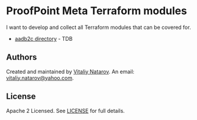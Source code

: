 # ProofPoint Meta Terraform modules

I want to develop and collect all Terraform modules that can be covered for.

- [aadb2c directory](https://github.com/SebastianUA/terraform/tree/master/azure/modules/aadb2c_directory) - TDB


## Authors
Created and maintained by [Vitaliy Natarov](https://github.com/SebastianUA). An email: [vitaliy.natarov@yahoo.com](vitaliy.natarov@yahoo.com).

## License
Apache 2 Licensed. See [LICENSE](https://github.com/SebastianUA/terraform/blob/master/LICENSE) for full details.
